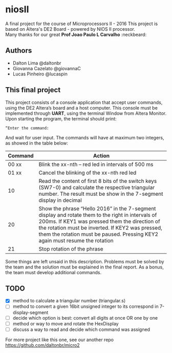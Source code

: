 # niosII
A final project for the course of Microprocessors II - 2016
This project is based on Altera's DE2 Board - powered by NIOS II processor.  
Many thanks for our great **Prof Joao Paulo L Carvalho** :neckbeard:
## Authors  
 * Dalton Lima @daltonbr    
 * Giovanna Cazelato @giovannaC  
 * Lucas Pinheiro @lucaspin 
 
## This final project  
This project consists of a console application that accept user commands, using the DE2 Altera’s board and a host computer.
This console must be implemented through **UART**, using the terminal Window from Altera Monitor.
Upon starting the program, the terminal should print:  

`“Enter the command: `  

And wait for user input. The commands will have at maximum two integers, as showed in the table below:

| Command | Action |
|---------|--------|
| 00 xx | Blink the xx-nth – red led in intervals of 500 ms |
|01 xx  | Cancel the blinking of the xx-nth red led |
|10	    | Read the content of first 8 bits of the switch keys (SW7-0) and calculate the respective triangular number. The result must be show in the 7-segment display in decimal |
|20	| Show the phrase “Hello 2016” in the 7-segment display and rotate them to the right in intervals of 200ms. If KEY1 was pressed them the direction of the rotation must be inverted. If KEY2 was pressed, them the rotation must be paused. Pressing KEY2 again must resume the rotation |
|21	| Stop rotation of the phrase |

Some things are left unsaid in this description. Problems must be solved by the team and the solution must be explained in the final report.
As a bonus, the team must develop additional commands.

## TODO
- [X] method to calculate a triangular number (triangular.s)  
- [ ] method to convert a given 16bit unsigned integer to its correspond in 7-display-segment     
- [ ] decide which option is best: convert all digits at once OR one by one  
- [ ] method or way to move and rotate the HexDisplay  
- [ ] discuss a way to read and decide which command was assigned  

For more project like this one, see our another repo https://github.com/daltonbr/micro2
